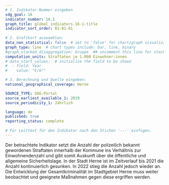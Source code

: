```yaml
---
# 1. Indikator-Nummer eingeben 
sdg_goal: 16
indicator_number: 16.1
graph_title: global_indicators.16-1-title
indicator_sort_order: 01-01-01
 
# 2. Grafikart auswaehlen: 
data_non_statistical: false  # set to 'false' for chart/graph visualization 
graph_type: line  # chart types include: bar, line, binary 
#graph_stacked_disaggregation: Gruppe  ## uncomment this line for stacked bars. eplace 'Geschlecht' with the field of aggregation. 
computation_units: Straftaten je 1.000 Einwohner:innen
# data_start_values:  # initialize the field to be shown  
#  - field: Year
#    value: "€/m²"

# 3. Berechnung und Quelle eingeben: 
national_geographical_coverage: Herne

SOURCE_TYPE: SDG-Portal
source_earliest_available_1: 2019
source_periodicity_1: Jährlich

language: de   
published: true 
reporting_status: complete
 
# Für Leittext für den Indikator nach den Stichen '---' einfügen. 
---
```

Der betrachtete Indikator setzt die Anzahl der polizeilich bekannt gewordenen Straftaten innerhalb der Kommune ins Verhältnis zur Einwohnendenzahl und gibt somit Auskunft über die öffentliche und allgemeine Sicherheitslage. In der Stadt Herne ist im Zeitverlauf bis 2021 die Anzahl kontinuierlich gesunken. In 2022 stieg die Anzahl jedoch wieder an. Die Entwicklung der Gesamtkriminalität im Stadtgebiet Herne muss weiter beobachtet und geeignete Maßnahmen gegen diese ergriffen werden. <br>

